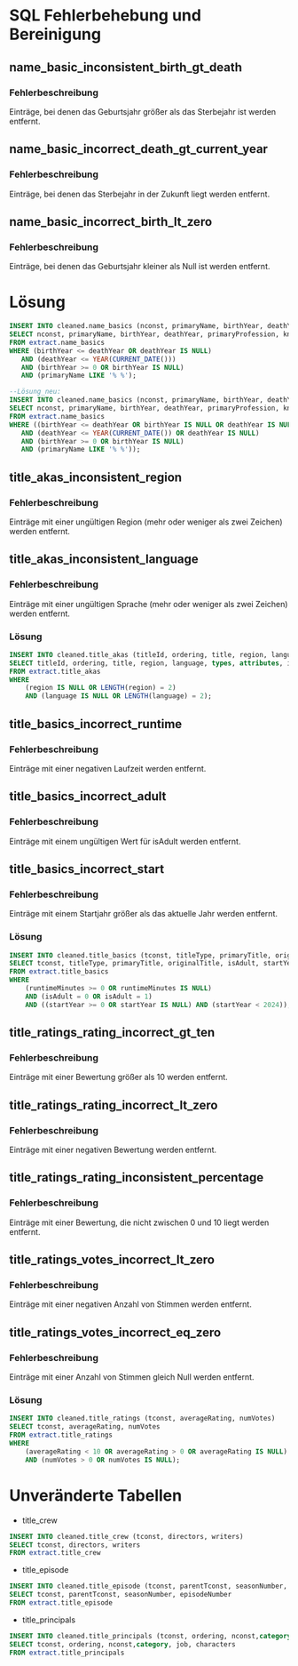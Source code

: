 # SQL Fehlerbehebung und Bereinigung

## name_basic_inconsistent_birth_gt_death

### Fehlerbeschreibung
Einträge, bei denen das Geburtsjahr größer als das Sterbejahr ist werden entfernt.

## name_basic_incorrect_death_gt_current_year

### Fehlerbeschreibung
Einträge, bei denen das Sterbejahr in der Zukunft liegt werden entfernt.

## name_basic_incorrect_birth_lt_zero

### Fehlerbeschreibung
Einträge, bei denen das Geburtsjahr kleiner als Null ist werden entfernt.

# Lösung
```sql
INSERT INTO cleaned.name_basics (nconst, primaryName, birthYear, deathYear, primaryProfession, knownForTitles)
SELECT nconst, primaryName, birthYear, deathYear, primaryProfession, knownForTitles
FROM extract.name_basics
WHERE (birthYear <= deathYear OR deathYear IS NULL)
   AND (deathYear <= YEAR(CURRENT_DATE()))
   AND (birthYear >= 0 OR birthYear IS NULL)
   AND (primaryName LIKE '% %');

--Lösung_neu:
INSERT INTO cleaned.name_basics (nconst, primaryName, birthYear, deathYear, primaryProfession, knownForTitles)
SELECT nconst, primaryName, birthYear, deathYear, primaryProfession, knownForTitles
FROM extract.name_basics
WHERE ((birthYear <= deathYear OR birthYear IS NULL OR deathYear IS NULL)
   AND (deathYear <= YEAR(CURRENT_DATE()) OR deathYear IS NULL)
   AND (birthYear >= 0 OR birthYear IS NULL)
   AND (primaryName LIKE '% %'));

```

## title_akas_inconsistent_region

### Fehlerbeschreibung
Einträge mit einer ungültigen Region (mehr oder weniger als zwei Zeichen) werden entfernt.

## title_akas_inconsistent_language

### Fehlerbeschreibung
Einträge mit einer ungültigen Sprache (mehr oder weniger als zwei Zeichen) werden entfernt.

### Lösung
```sql
INSERT INTO cleaned.title_akas (titleId, ordering, title, region, language, types, attributes, isOriginalTitle)
SELECT titleId, ordering, title, region, language, types, attributes, isOriginalTitle
FROM extract.title_akas
WHERE
    (region IS NULL OR LENGTH(region) = 2)
    AND (language IS NULL OR LENGTH(language) = 2);
```

## title_basics_incorrect_runtime

### Fehlerbeschreibung
Einträge mit einer negativen Laufzeit werden entfernt.

## title_basics_incorrect_adult

### Fehlerbeschreibung
Einträge mit einem ungültigen Wert für isAdult werden entfernt.

## title_basics_incorrect_start

### Fehlerbeschreibung
Einträge mit einem Startjahr größer als das aktuelle Jahr werden entfernt.

### Lösung
```sql
INSERT INTO cleaned.title_basics (tconst, titleType, primaryTitle, originalTitle, isAdult, startYear, endYear, runtimeMinutes, genres)
SELECT tconst, titleType, primaryTitle, originalTitle, isAdult, startYear, endYear, runtimeMinutes, genres
FROM extract.title_basics
WHERE 
    (runtimeMinutes >= 0 OR runtimeMinutes IS NULL)
    AND (isAdult = 0 OR isAdult = 1)
    AND ((startYear >= 0 OR startYear IS NULL) AND (startYear < 2024));
```

## title_ratings_rating_incorrect_gt_ten

### Fehlerbeschreibung
Einträge mit einer Bewertung größer als 10 werden entfernt.

## title_ratings_rating_incorrect_lt_zero

### Fehlerbeschreibung
Einträge mit einer negativen Bewertung werden entfernt.

## title_ratings_rating_inconsistent_percentage

### Fehlerbeschreibung
Einträge mit einer Bewertung, die nicht zwischen 0 und 10 liegt werden entfernt.

## title_ratings_votes_incorrect_lt_zero

### Fehlerbeschreibung
Einträge mit einer negativen Anzahl von Stimmen werden entfernt.

## title_ratings_votes_incorrect_eq_zero

### Fehlerbeschreibung
Einträge mit einer Anzahl von Stimmen gleich Null werden entfernt.

### Lösung
```sql
INSERT INTO cleaned.title_ratings (tconst, averageRating, numVotes)
SELECT tconst, averageRating, numVotes
FROM extract.title_ratings
WHERE
    (averageRating < 10 OR averageRating > 0 OR averageRating IS NULL)
    AND (numVotes > 0 OR numVotes IS NULL);
```
# Unveränderte Tabellen
* title_crew
```sql
INSERT INTO cleaned.title_crew (tconst, directors, writers)
SELECT tconst, directors, writers
FROM extract.title_crew
```
* title_episode
```sql
INSERT INTO cleaned.title_episode (tconst, parentTconst, seasonNumber, episodeNumber)
SELECT tconst, parentTconst, seasonNumber, episodeNumber
FROM extract.title_episode
```
* title_principals
```sql
INSERT INTO cleaned.title_principals (tconst, ordering, nconst,category, job, characters)
SELECT tconst, ordering, nconst,category, job, characters
FROM extract.title_principals
```
  

